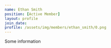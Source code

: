 ```yaml
---
name: Ethan Smith
position: [Active Member]
layout: profile
join_date: 
profile: /assets/img/members/ethan_smith/0.png
---
```

Some information